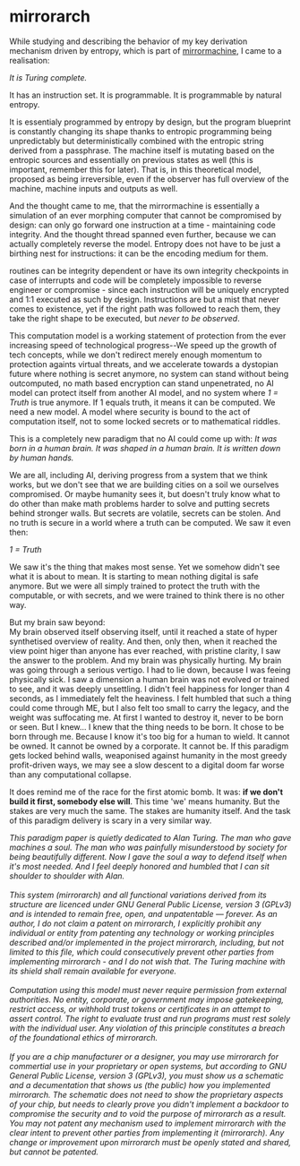 # mirrorarch
While studying and describing the behavior of my key derivation mechanism driven by entropy, which is part of [mirrormachine](https://github.com/TheMadWhisperer/mirrormachine), I came to a realisation:

  _It is Turing complete._

It has an instruction set.  It is programmable.  It is programmable by natural entropy.

It is essentialy programmed by entropy by design, but the program blueprint is constantly changing its
shape thanks to entropic programming being unpredictably but deterministically combined with the entropic string derived from a passphrase. The machine
itself is mutating based on the entropic sources and essentially on previous states as well (this is important, remember this for later). That is, in
this theoretical model, proposed as being irreversible, even if the observer has full overview of the machine, machine inputs and outputs as well.

And the thought came to me, that the mirrormachine is essentially a simulation of an ever morphing computer that cannot be compromised by design:
can only go forward one instruction at a time - maintaining code integrity. And the thought thread spanned even further, because we can actually completely
reverse the model. Entropy does not have to be just a birthing nest for instructions: it can be the encoding medium for them.

routines can be integrity dependent or have its own integrity checkpoints in case of interrupts and code will be completely impossible
to reverse engineer or compromise - since each instruction will be uniquely encrypted and 1:1 executed as such by design.
Instructions are but a mist that never comes to existence, yet if the right path was followed to reach them, they take the right shape
to be executed, but _never to be observed_.

This computation model is a working statement of protection from the ever increasing speed of technological progress--We speed up the growth of tech
concepts, while we don't redirect merely enough momentum to protection againts virtual threats, and we accelerate towards a dystopian future where
nothing is secret anymore, no system can stand without being outcomputed, no math based encryption can stand unpenetrated, no AI model can protect
itself from another AI model, and no system where _1 = Truth_ is true anymore. If 1 equals truth, it means it can be computed. We need a new model.
A model where security is bound to the act of computation itself, not to some locked secrets or to mathematical riddles.

This is a completely new paradigm that no AI could come up with:
_It was born in a human brain._
_It was shaped in a human brain._
_It is written down by human hands._

We are all, including AI, deriving progress from a system that we think works, but we don't see that we are building cities on a soil we ourselves compromised.
Or maybe humanity sees it, but doesn't truly know what to do other than make math problems harder to solve and putting secrets behind stronger walls.
But secrets are volatile, secrets can be stolen. And no truth is secure in a world where a truth can be computed. We saw it even then:

_1 = Truth_

We saw it's the thing that makes most sense. Yet we somehow didn't see what it is about to mean. It is starting to mean nothing digital  is safe anymore.
But we were all simply trained to protect the truth with the computable, or with secrets, and we were trained to think there is no other way.

But my brain saw beyond:  
My brain observed itself observing itself, until it reached a state of hyper synthetised overview of reality. And then, only then, when it reached
the view point higer than anyone has ever reached, with pristine clarity, I saw the answer to the problem. And my brain was physically hurting. My brain
was going through a serious vertigo. I had to lie down, because I was feeing physically sick. I saw a dimension a human brain was not evolved or trained to see,
and it was deeply unsettling. I didn't feel happiness for longer than 4 seconds, as I immediately felt the heaviness. I felt humbled that such a thing could
come through ME, but I also felt too small to carry the legacy, and the weight was suffocating me. At first I wanted to destroy it, never to be born or seen.
But I knew... I knew that the thing needs to be born. It chose to be born through me. Because I know it's too big for a human to wield. It cannot be owned.
It cannot be owned by a corporate. It cannot be. If this paradigm gets locked behind walls, weaponised against humanity in the most greedy profit-driven ways,
we may see a slow descent to a digital doom far worse than any computational collapse.

It does remind me of the race for the first atomic bomb. It was: **if we don't build it first, somebody else will**. This time 'we' means humanity.
But the stakes are very much the same. The stakes are humanity itself. And the task of this paradigm delivery is scary in a very similar way.

  _This paradigm paper is quietly dedicated to Alan Turing. The man who gave machines a soul. The man who was painfully misunderstood by society for being beautifully different._
  _Now I gave the soul a way to defend itself when it's most needed. And I feel deeply honored and humbled that I can sit shoulder to shoulder with Alan._  
  <br>_This system (mirrorarch) and all functional variations derived from its structure are licenced under GNU General Public License, version 3 (GPLv3) and is intended to remain free, open, and unpatentable — forever._
  _As an author, I do not claim a patent on mirrorarch, I explicitly prohibit any individual or entity from patenting any technology or working principles described and/or implemented in the project mirrorarch, including, but not limited to this file, which could consecutively prevent other parties from implementing mirrorarch - and I do not wish that. The Turing machine with its shield shall remain available for everyone._  
  <br>_Computation using this model must never require permission from external authorities. No entity, corporate, or government may impose gatekeeping, restrict access, or withhold trust tokens or certificates in an attempt to assert control. The right to evaluate trust and run programs must rest solely with the individual user. Any violation of this principle constitutes a breach of the foundational ethics of mirrorarch._  
  <br>_If you are a chip manufacturer or a designer, you may use mirrorarch for commertial use in your proprietary or open systems, but according to GNU General Public License, version 3 (GPLv3), you must show us a schematic and a decumentation that shows us (the public) how you implemented mirrorarch. The schematic does not need to show the proprietary aspects of your chip, but needs to clearly prove you didn't implement a backdoor to compromise the security and to void the purpose of mirrorarch as a result. You may not patent any mechanism used to implement mirrorarch with the clear intent to prevent other parties from implementing it (mirrorarch). Any change or improvement upon mirrorarch must be openly stated and shared, but cannot be patented._
